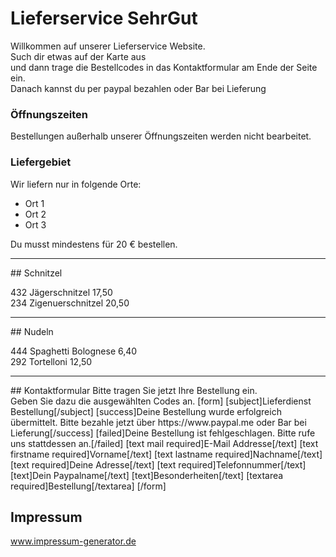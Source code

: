 # Lieferservice SehrGut

Willkommen auf unserer Lieferservice Website.<br>
Such dir etwas auf der Karte aus <br>
und dann trage die Bestellcodes in das Kontaktformular am Ende der Seite ein.<br>
Danach kannst du per paypal bezahlen oder Bar bei Lieferung

### Öffnungszeiten

Bestellungen außerhalb unserer Öffnungszeiten werden nicht bearbeitet.

### Liefergebiet

Wir liefern nur in folgende Orte:
* Ort 1
* Ort 2
* Ort 3

Du musst mindestens für 20 € bestellen.

<hr>
## Schnitzel

432 Jägerschnitzel 17,50 <br>
234 Zigenuerschnitzel 20,50 <br>
<hr>
## Nudeln

444 Spaghetti Bolognese 6,40 <br>
292 Tortelloni 12,50 <br>
<hr>
## Kontaktformular
Bitte tragen Sie jetzt Ihre Bestellung ein.<br>
Geben Sie dazu die ausgewählten Codes an.
[form]
    [subject]Lieferdienst Bestellung[/subject]
    [success]Deine Bestellung wurde erfolgreich übermittelt. Bitte bezahle jetzt über https://www.paypal.me oder Bar bei Lieferung[/success]
    [failed]Deine Bestellung ist fehlgeschlagen. Bitte rufe uns stattdessen an.[/failed]
    [text mail required]E-Mail Addresse[/text]
    [text firstname required]Vorname[/text]
    [text lastname required]Nachname[/text]
    [text required]Deine Adresse[/text]
	[text required]Telefonnummer[/text]
	[text]Dein Paypalname[/text]
    [text]Besonderheiten[/text]
    [textarea required]Bestellung[/textarea]
[/form]

## Impressum

www.impressum-generator.de